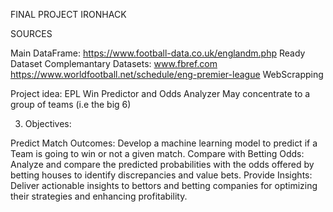 FINAL PROJECT IRONHACK

SOURCES

Main DataFrame: 
https://www.football-data.co.uk/englandm.php
Ready Dataset
Complemantary Datasets:
www.fbref.com
https://www.worldfootball.net/schedule/eng-premier-league
WebScrapping



Project idea:
EPL Win Predictor and Odds Analyzer
May concentrate to a group of teams (i.e the big 6)


3. Objectives:

Predict Match Outcomes: Develop a machine learning model to predict if a Team is going to win or not a given match.
Compare with Betting Odds: Analyze and compare the predicted probabilities with the odds offered by betting houses to identify discrepancies and value bets.
Provide Insights: Deliver actionable insights to bettors and betting companies for optimizing their strategies and enhancing profitability.
